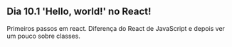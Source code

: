 ## Dia 10.1 'Hello, world!' no React!

Primeiros passos em react. Diferença do React de JavaScript e depois ver um pouco sobre classes.
